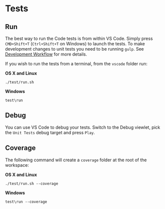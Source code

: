 # Tests

## Run

The best way to run the Code tests is from within VS Code. Simply press `CMD+Shift+T` (`Ctrl+Shift+T` on Windows) to launch the tests. To make development changes to unit tests you need to be running `gulp`. See [Development Workflow](https://github.com/Microsoft/vscode/wiki/How-to-Contribute#incremental-build) for more details. 

If you wish to run the tests from a terminal, from the `vscode` folder run:

**OS X and Linux**

	./test/run.sh

**Windows**

	test\run

## Debug

You can use VS Code to debug your tests. Switch to the Debug viewlet, pick the `Unit Tests` debug target and press `Play`.

## Coverage

The following command will create a `coverage` folder at the root of the workspace:

**OS X and Linux**

	./test/run.sh --coverage

**Windows**

	test\run --coverage
